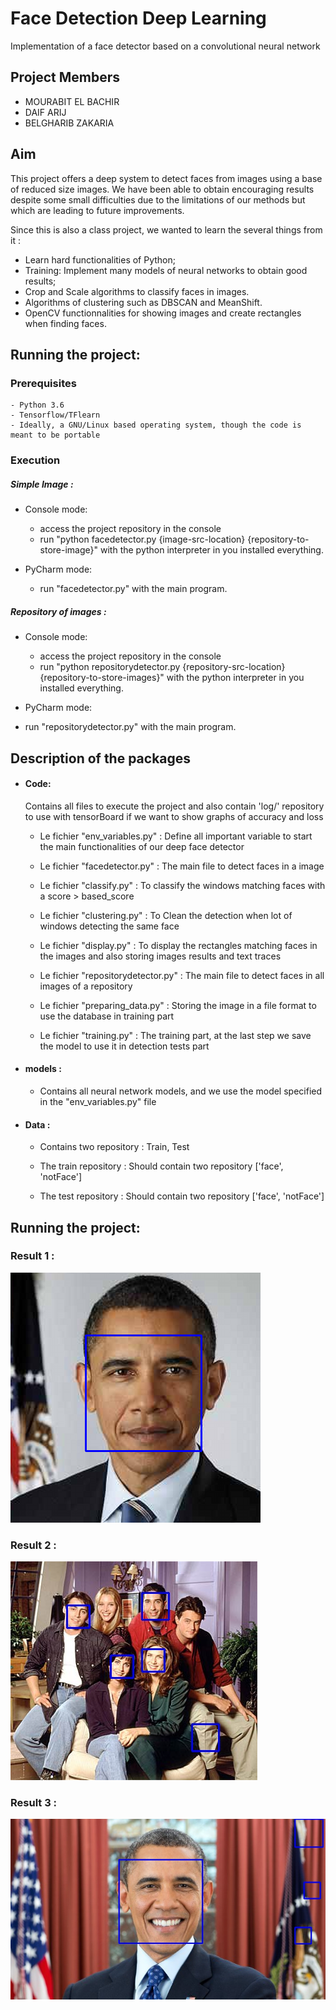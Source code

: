 # Face Detection Deep Learning
Implementation of a face detector based on a convolutional neural network

## Project Members

+ MOURABIT EL BACHIR
+ DAIF ARIJ
+ BELGHARIB ZAKARIA

## Aim

This project offers a deep system to detect faces from images using a base of reduced size images. We have been able to obtain encouraging results despite some small difficulties due to the limitations of our methods but which are leading to future improvements.

Since this is also a class project, we wanted to learn the several things from it :

- Learn hard functionalities of Python; 
- Training: Implement many models of neural networks to obtain good results; 
- Crop and Scale algorithms to classify faces in images.
- Algorithms of clustering such as DBSCAN and MeanShift.
- OpenCV functionnalities for showing images and create rectangles when finding faces.

## Running the project:

### Prerequisites

	- Python 3.6
	- Tensorflow/TFlearn
	- Ideally, a GNU/Linux based operating system, though the code is meant to be portable
  

### Execution

##### Simple Image :

- Console mode:
	+ access the project repository in the console  
	+ run "python facedetector.py {image-src-location} {repository-to-store-image}" with the python interpreter in you installed 		everything.

- PyCharm mode:
  + run "facedetector.py" with the main program.
  
##### Repository of images :
 
 - Console mode:
	+ access the project repository in the console  
	+ run "python repositorydetector.py {repository-src-location} {repository-to-store-images}" with the python interpreter in you 		installed everything.

 - PyCharm mode:
  + run "repositorydetector.py" with the main program.
  
## Description of the packages

+ #### Code: 
	
   Contains all files to execute the project and also contain 'log/' repository to use with tensorBoard if we want to show graphs 	    of accuracy and loss

  - Le fichier "env_variables.py" : Define all important variable to start the main functionalities of our deep face detector

  - Le fichier "facedetector.py" : The main file to detect faces in a image
  
  - Le fichier "classify.py" : To classify the windows matching faces with a score > based_score
  
  - Le fichier "clustering.py" : To Clean the detection when lot of windows detecting the same face
  
  - Le fichier "display.py" : To display the rectangles matching faces in the images and also storing images results and text traces

  - Le fichier "repositorydetector.py" : The main file to detect faces in all images of a repository 

  - Le fichier "preparing_data.py" : Storing the image in a file format to use the database in training part
  
  - Le fichier "training.py" : The training part, at the last step we save the model to use it in detection tests part

+ #### models :

	- Contains all neural network models, and we use the model specified in the "env_variables.py" file

+ #### Data :

  - Contains two repository : Train, Test

  - The train repository : Should contain two repository ['face', 'notFace']
  
  - The test repository : Should contain two repository ['face', 'notFace'] 


## Running the project:

### Result 1 : 
 
![Result1](https://github.com/MourabitElBachir/Face_Detection_Deep_Learning/blob/master/images_output/President_Obama_result.png)

### Result 2 :

![Result2](https://github.com/MourabitElBachir/Face_Detection_Deep_Learning/blob/master/images_output/Friends_season_one_cast_result.jpg)

### Result 3 :

![Result3](https://github.com/MourabitElBachir/Face_Detection_Deep_Learning/blob/master/images_output/Obama_result.jpg)
  
  
  
  
  
